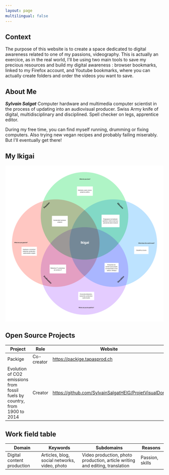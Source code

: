 ```yaml
---
layout: page
multilingual: false
---
```


## Context
The purpose of this website is to create a space dedicated to digital awareness related to one of my passions, videography. This is actually an exercice, as in the real world, I'll be using two main tools to save my precious resources and build my digital awareness : browser bookmarks, linked to my Firefox account, and Youtube bookmarks, where you can actually create folders and order the videos you want to save.

## About Me
**_Sylvain Salgat_** Computer hardware and multimedia computer scientist in the process of updating into an audiovisual producer. Swiss Army knife of digital, multidisciplinary and disciplined. Spell checker on legs, apprentice editor.

During my free time, you can find myself running, drumming or fixing computers. Also trying new vegan recipes and probably failing miserably. But I'll eventually get there!

## My Ikigai
![](./ikigai.png)

## Open Source Projects
|Project      |Role        |  Website   | GitHub     |
| ----------- |----------- |----------- |----------- |
| Packige | Co-creator    | https://packige.tapasprod.ch | https://github.com/SylvainSalgatHEIG/ProjArt-fromneibaf |
| Evolution of CO2 emissions from fossil fuels by country, from 1900 to 2014 | Creator | https://github.com/SylvainSalgatHEIG/ProjetVisualDon | https://github.com/SylvainSalgatHEIG/ProjetVisualDon |

## Work field table
|Domain      |Keywords        |  Subdomains   | Reasons     |
| ----------- |----------- |----------- |----------- |
| Digital content production | Articles, blog, social networks, video, photo    | Video production, photo production, article writing and editing, translation | Passion, skills |

